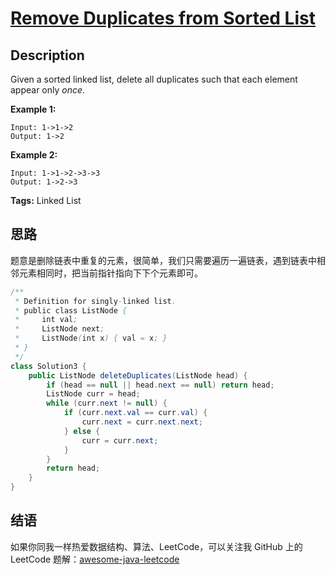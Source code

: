 # [Remove Duplicates from Sorted List][title]

## Description

Given a sorted linked list, delete all duplicates such that each element appear only *once*.

**Example 1:**

```
Input: 1->1->2
Output: 1->2
```

**Example 2:**

```
Input: 1->1->2->3->3
Output: 1->2->3
```

**Tags:** Linked List


## 思路

题意是删除链表中重复的元素，很简单，我们只需要遍历一遍链表，遇到链表中相邻元素相同时，把当前指针指向下下个元素即可。

```java
/**
 * Definition for singly-linked list.
 * public class ListNode {
 *     int val;
 *     ListNode next;
 *     ListNode(int x) { val = x; }
 * }
 */
class Solution3 {
    public ListNode deleteDuplicates(ListNode head) {
        if (head == null || head.next == null) return head;
        ListNode curr = head;
        while (curr.next != null) {
            if (curr.next.val == curr.val) {
                curr.next = curr.next.next;
            } else {
                curr = curr.next;
            }
        }
        return head;
    }
}
```


## 结语

如果你同我一样热爱数据结构、算法、LeetCode，可以关注我 GitHub 上的 LeetCode 题解：[awesome-java-leetcode][ajl]



[title]: https://leetcode.com/problems/remove-duplicates-from-sorted-list
[ajl]: https://github.com/Blankj/awesome-java-leetcode
